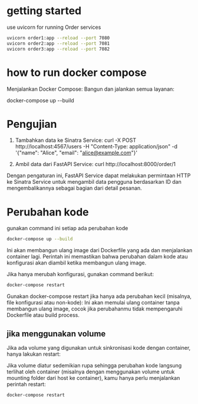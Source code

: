 # getting started
use uvicorn for running Order services

```bash
uvicorn order1:app --reload --port 7080
uvicorn order2:app --reload --port 7081
uvicorn order3:app --reload --port 7082
```



# how to run docker compose
Menjalankan Docker Compose:
Bangun dan jalankan semua layanan:

docker-compose up --build

# Pengujian
1. Tambahkan data ke Sinatra Service:
curl -X POST http://localhost:4567/users -H "Content-Type: application/json" -d '{"name": "Alice", "email": "alice@example.com"}'

2. Ambil data dari FastAPI Service:
curl http://localhost:8000/order/1

Dengan pengaturan ini, FastAPI Service dapat melakukan permintaan HTTP ke Sinatra Service untuk mengambil data pengguna berdasarkan ID dan mengembalikannya sebagai bagian dari detail pesanan.

# Perubahan kode 
gunakan command ini setiap ada perubahan kode

```bash
docker-compose up --build
```

Ini akan membangun ulang image dari Dockerfile yang ada dan menjalankan container lagi. Perintah ini memastikan bahwa perubahan dalam kode atau konfigurasi akan diambil ketika membangun ulang image.


Jika hanya merubah konfigurasi, gunakan command berikut:

```bash
docker-compose restart
```

Gunakan docker-compose restart jika hanya ada perubahan kecil (misalnya, file konfigurasi atau non-kode):
Ini akan memulai ulang container tanpa membangun ulang image, cocok jika perubahanmu tidak mempengaruhi Dockerfile atau build process.


## jika menggunakan volume

Jika ada volume yang digunakan untuk sinkronisasi kode dengan container, hanya lakukan restart:

Jika volume diatur sedemikian rupa sehingga perubahan kode langsung terlihat oleh container (misalnya dengan menggunakan volume untuk mounting folder dari host ke container), kamu hanya perlu menjalankan perintah restart:

```bash
docker-compose restart
```